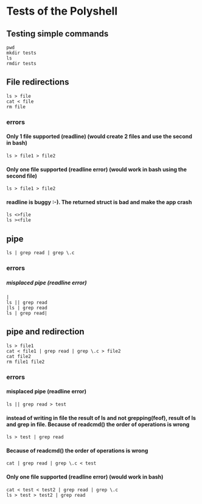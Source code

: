 # Tests of the Polyshell

## Testing simple commands
```
pwd
mkdir tests
ls
rmdir tests
```

## File redirections
```
ls > file
cat < file
rm file
```

### errors
#### Only 1 file supported (readline) (would create 2 files and use the second in bash)
```
ls > file1 > file2
```

#### Only one file supported (readline error) (would work in bash using the second file)
```
ls > file1 > file2
```

#### readline is buggy :-). The returned struct is bad and make the app crash
```
ls <>file
ls ><file
```


## pipe
```
ls | grep read | grep \.c
```

### errors
##### misplaced pipe (readline error)
```
|
ls || grep read
|ls | grep read
ls | grep read|
```

## pipe and redirection
```
ls > file1
cat < file1 | grep read | grep \.c > file2
cat file2
rm file1 file2
```

### errors
#### misplaced pipe (readline error)
```
ls || grep read > test
```

#### instead of writing in file the result of ls and not grepping(feof), result of ls and grep in file. Because of readcmd() the order of operations is wrong
```
ls > test | grep read
```

#### Because of readcmd() the order of operations is wrong
```
cat | grep read | grep \.c < test
```

#### Only one file supported (readline error) (would work in bash)
```
cat < test < test2 | grep read | grep \.c
ls > test > test2 | grep read
```
